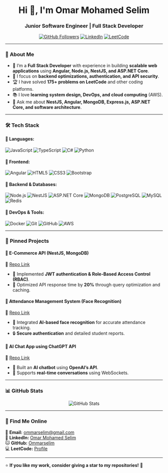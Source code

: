 <h1 align="center">Hi 👋, I'm Omar Mohamed Selim</h1>
<h3 align="center">Junior Software Engineer | Full Stack Developer</h3>

<p align="center">
  <a href="https://github.com/Ommarselim"><img src="https://img.shields.io/github/followers/Ommarselim?label=Followers&style=social" alt="GitHub Followers"></a>
  <a href="https://www.linkedin.com/in/omar-selim-ba269922a/"><img src="https://img.shields.io/badge/LinkedIn-Profile-blue?logo=linkedin&style=flat" alt="LinkedIn"></a>
  <a href="https://leetcode.com/u/X8fsuOesLX"><img src="https://img.shields.io/badge/LeetCode-Profile-orange?logo=leetcode&style=flat" alt="LeetCode"></a>
</p>

---

### 🚀 **About Me**  
- 🔭 I’m a **Full Stack Developer** with experience in building **scalable web applications** using **Angular, Node.js, NestJS, and ASP.NET Core**.  
- 🎯 I focus on **backend optimizations, authentication, and API security**.  
- 🏆 I have solved **175+ problems on LeetCode** and other coding platforms.  
- 📚 I love **learning system design, DevOps, and cloud computing** (AWS).  
- 💬 Ask me about **NestJS, Angular, MongoDB, Express.js, ASP.NET Core, and software architecture**.  

---

### 🛠 **Tech Stack**
#### 🔹 **Languages:**  
![JavaScript](https://img.shields.io/badge/-JavaScript-F7DF1E?logo=javascript&logoColor=black&style=flat)
![TypeScript](https://img.shields.io/badge/-TypeScript-3178C6?logo=typescript&logoColor=white&style=flat)
![C#](https://img.shields.io/badge/-C%23-239120?logo=c-sharp&logoColor=white&style=flat)
![Python](https://img.shields.io/badge/-Python-3776AB?logo=python&logoColor=white&style=flat)

#### 🔹 **Frontend:**  
![Angular](https://img.shields.io/badge/-Angular-DD0031?logo=angular&logoColor=white&style=flat)
![HTML5](https://img.shields.io/badge/-HTML5-E34F26?logo=html5&logoColor=white&style=flat)
![CSS3](https://img.shields.io/badge/-CSS3-1572B6?logo=css3&logoColor=white&style=flat)
![Bootstrap](https://img.shields.io/badge/-Bootstrap-7952B3?logo=bootstrap&logoColor=white&style=flat)

#### 🔹 **Backend & Databases:**  
![Node.js](https://img.shields.io/badge/-Node.js-339933?logo=node.js&logoColor=white&style=flat)
![NestJS](https://img.shields.io/badge/-NestJS-E0234E?logo=nestjs&logoColor=white&style=flat)
![ASP.NET Core](https://img.shields.io/badge/-ASP.NET_Core-5C2D91?logo=dotnet&logoColor=white&style=flat)
![MongoDB](https://img.shields.io/badge/-MongoDB-47A248?logo=mongodb&logoColor=white&style=flat)
![PostgreSQL](https://img.shields.io/badge/-PostgreSQL-336791?logo=postgresql&logoColor=white&style=flat)
![MySQL](https://img.shields.io/badge/-MySQL-4479A1?logo=mysql&logoColor=white&style=flat)
![Redis](https://img.shields.io/badge/-Redis-DC382D?logo=redis&logoColor=white&style=flat)

#### 🔹 **DevOps & Tools:**  
![Docker](https://img.shields.io/badge/-Docker-2496ED?logo=docker&logoColor=white&style=flat)
![Git](https://img.shields.io/badge/-Git-F05032?logo=git&logoColor=white&style=flat)
![GitHub](https://img.shields.io/badge/-GitHub-181717?logo=github&logoColor=white&style=flat)
![AWS](https://img.shields.io/badge/-AWS-232F3E?logo=amazon-aws&logoColor=white&style=flat)

---

### 📌 **Pinned Projects**
#### 🔹 **E-Commerce API (NestJS, MongoDB)**
🔗 [Repo Link](https://github.com/Ommarselim/E-Commerce-Platform-API)  
- 🔐 Implemented **JWT authentication & Role-Based Access Control (RBAC)**.  
- 🚀 Optimized API response time by **20%** through query optimization and caching.  

#### 🔹 **Attendance Management System (Face Recognition)**
🔗 [Repo Link](https://github.com/Ommarselim/Attendance-management-system-using-face-recognition)  
- 📸 Integrated **AI-based face recognition** for accurate attendance tracking.  
- 🔒 **Secure authentication** and detailed student reports.  

#### 🔹 **AI Chat App using ChatGPT API**
🔗 [Repo Link](https://github.com/Ommarselim/AI-Chat-Application-using-ChatGPT-API)  
- 🤖 Built an **AI chatbot** using **OpenAI’s API**.  
- 💬 Supports **real-time conversations** using WebSockets.  

---

### 📊 **GitHub Stats**
<p align="center">
  <img src="https://github-readme-stats.vercel.app/api?username=Ommarselim&show_icons=true&theme=radical" alt="GitHub Stats">
</p>

---

### 🔗 **Find Me Online**
📧 **Email:** ommarselim@gmail.com  
🔗 **LinkedIn:** [Omar Mohamed Selim](https://www.linkedin.com/in/omar-selim-ba269922a/)  
🐱 **GitHub:** [Ommarselim](https://github.com/Ommarselim)  
💻 **LeetCode:** [Profile](https://leetcode.com/u/X8fsuOesLX)  

---

⭐ **If you like my work, consider giving a star to my repositories!** 🚀  
